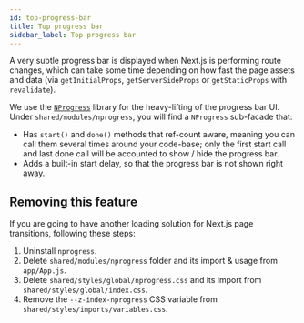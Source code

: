 ```yaml
---
id: top-progress-bar
title: Top progress bar
sidebar_label: Top progress bar
---
```


A very subtle progress bar is displayed when Next.js is performing route changes, which can take some time depending on how fast the page assets and data (via `getInitialProps`, `getServerSideProps` or `getStaticProps` with `revalidate`).

We use the [`NProgress`](https://github.com/rstacruz/nprogress) library for the heavy-lifting of the progress bar UI. Under `shared/modules/nprogress`, you will find a `NProgress` sub-facade that:

- Has `start()` and `done()` methods that ref-count aware, meaning you can call them several times around your code-base; only the first start call and last done call will be accounted to show / hide the progress bar.
- Adds a built-in start delay, so that the progress bar is not shown right away.

## Removing this feature

If you are going to have another loading solution for Next.js page transitions, following these steps:

1. Uninstall `nprogress`.
2. Delete `shared/modules/nprogress` folder and its import & usage from `app/App.js`.
3. Delete `shared/styles/global/nprogress.css` and its import from `shared/styles/global/index.css`.
4. Remove the `--z-index-nprogress` CSS variable from `shared/styles/imports/variables.css`.
